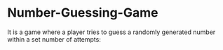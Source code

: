# Number-Guessing-Game

It is  a game where a player tries to guess a randomly generated number within a set number of attempts:
